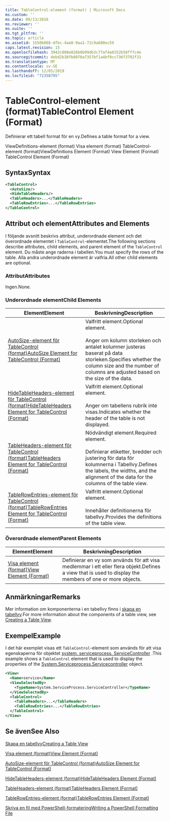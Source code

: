 ```yaml
---
title: TableControl-element (format) | Microsoft Docs
ms.custom: ''
ms.date: 09/13/2016
ms.reviewer: ''
ms.suite: ''
ms.tgt_pltfrm: ''
ms.topic: article
ms.assetid: 1550b068-dfbc-4ae0-9aa1-72c9a680ec59
caps.latest.revision: 15
ms.openlocfilehash: 3942c008e026b0b99db3c77af4a0152b50fffc4e
ms.sourcegitcommit: debd2b38fb8070a7357bf1a4bf9cc736f3702f31
ms.translationtype: MT
ms.contentlocale: sv-SE
ms.lasthandoff: 12/05/2019
ms.locfileid: "72358795"
---
```

# <a name="tablecontrol-element-format"></a><span data-ttu-id="415bb-102">TableControl-element (format)</span><span class="sxs-lookup"><span data-stu-id="415bb-102">TableControl Element (Format)</span></span>

<span data-ttu-id="415bb-103">Definierar ett tabell format för en vy.</span><span class="sxs-lookup"><span data-stu-id="415bb-103">Defines a table format for a view.</span></span>

<span data-ttu-id="415bb-104">ViewDefinitions-element (format) Visa element (format) TableControl-element (format)</span><span class="sxs-lookup"><span data-stu-id="415bb-104">ViewDefinitions Element (Format) View Element (Format) TableControl Element (Format)</span></span>

## <a name="syntax"></a><span data-ttu-id="415bb-105">Syntax</span><span class="sxs-lookup"><span data-stu-id="415bb-105">Syntax</span></span>

```xml
<TableControl>
  <AutoSize/>
  <HideTableHeaders/>
  <TableHeaders>...</TableHeaders>
  <TableRowEntries>...</TableRowEntries>
</TableControl>

```

## <a name="attributes-and-elements"></a><span data-ttu-id="415bb-106">Attribut och element</span><span class="sxs-lookup"><span data-stu-id="415bb-106">Attributes and Elements</span></span>

<span data-ttu-id="415bb-107">I följande avsnitt beskrivs attribut, underordnade element och det överordnade elementet i `TableControl`-elementet.</span><span class="sxs-lookup"><span data-stu-id="415bb-107">The following sections describe attributes, child elements, and parent element of the `TableControl` element.</span></span> <span data-ttu-id="415bb-108">Du måste ange raderna i tabellen.</span><span class="sxs-lookup"><span data-stu-id="415bb-108">You must specify the rows of the table.</span></span> <span data-ttu-id="415bb-109">Alla andra underordnade element är valfria.</span><span class="sxs-lookup"><span data-stu-id="415bb-109">All other child elements are optional.</span></span>

### <a name="attributes"></a><span data-ttu-id="415bb-110">Attribut</span><span class="sxs-lookup"><span data-stu-id="415bb-110">Attributes</span></span>

<span data-ttu-id="415bb-111">Ingen.</span><span class="sxs-lookup"><span data-stu-id="415bb-111">None.</span></span>

### <a name="child-elements"></a><span data-ttu-id="415bb-112">Underordnade element</span><span class="sxs-lookup"><span data-stu-id="415bb-112">Child Elements</span></span>

|<span data-ttu-id="415bb-113">Element</span><span class="sxs-lookup"><span data-stu-id="415bb-113">Element</span></span>|<span data-ttu-id="415bb-114">Beskrivning</span><span class="sxs-lookup"><span data-stu-id="415bb-114">Description</span></span>|
|-------------|-----------------|
|[<span data-ttu-id="415bb-115">AutoSize-element för TableControl (format)</span><span class="sxs-lookup"><span data-stu-id="415bb-115">AutoSize Element for TableControl (Format)</span></span>](./autosize-element-for-tablecontrol-format.md)|<span data-ttu-id="415bb-116">Valfritt element.</span><span class="sxs-lookup"><span data-stu-id="415bb-116">Optional element.</span></span><br /><br /> <span data-ttu-id="415bb-117">Anger om kolumn storleken och antalet kolumner justeras baserat på data storleken.</span><span class="sxs-lookup"><span data-stu-id="415bb-117">Specifies whether the column size and the number of columns are adjusted based on the size of the data.</span></span>|
|[<span data-ttu-id="415bb-118">HideTableHeaders-element för TableControl (format)</span><span class="sxs-lookup"><span data-stu-id="415bb-118">HideTableHeaders Element for TableControl (Format)</span></span>](./hidetableheaders-element-format.md)|<span data-ttu-id="415bb-119">Valfritt element.</span><span class="sxs-lookup"><span data-stu-id="415bb-119">Optional element.</span></span><br /><br /> <span data-ttu-id="415bb-120">Anger om tabellens rubrik inte visas.</span><span class="sxs-lookup"><span data-stu-id="415bb-120">Indicates whether the header of the table is not displayed.</span></span>|
|[<span data-ttu-id="415bb-121">TableHeaders-element för TableControl (format)</span><span class="sxs-lookup"><span data-stu-id="415bb-121">TableHeaders Element for TableControl (Format)</span></span>](./tableheaders-element-format.md)|<span data-ttu-id="415bb-122">Nödvändigt element.</span><span class="sxs-lookup"><span data-stu-id="415bb-122">Required element.</span></span><br /><br /> <span data-ttu-id="415bb-123">Definierar etiketter, bredder och justering för data för kolumnerna i Tabellvy.</span><span class="sxs-lookup"><span data-stu-id="415bb-123">Defines the labels, the widths, and the alignment of the data for the columns of the table view.</span></span>|
|[<span data-ttu-id="415bb-124">TableRowEntries-element för TableControl (format)</span><span class="sxs-lookup"><span data-stu-id="415bb-124">TableRowEntries Element for TableControl (Format)</span></span>](./tablerowentries-element-for-tablecontrol-format.md)|<span data-ttu-id="415bb-125">Valfritt element.</span><span class="sxs-lookup"><span data-stu-id="415bb-125">Optional element.</span></span><br /><br /> <span data-ttu-id="415bb-126">Innehåller definitionerna för tabellvy.</span><span class="sxs-lookup"><span data-stu-id="415bb-126">Provides the definitions of the table view.</span></span>|

### <a name="parent-elements"></a><span data-ttu-id="415bb-127">Överordnade element</span><span class="sxs-lookup"><span data-stu-id="415bb-127">Parent Elements</span></span>

|<span data-ttu-id="415bb-128">Element</span><span class="sxs-lookup"><span data-stu-id="415bb-128">Element</span></span>|<span data-ttu-id="415bb-129">Beskrivning</span><span class="sxs-lookup"><span data-stu-id="415bb-129">Description</span></span>|
|-------------|-----------------|
|[<span data-ttu-id="415bb-130">Visa element (format)</span><span class="sxs-lookup"><span data-stu-id="415bb-130">View Element (Format)</span></span>](./view-element-format.md)|<span data-ttu-id="415bb-131">Definierar en vy som används för att visa medlemmar i ett eller flera objekt.</span><span class="sxs-lookup"><span data-stu-id="415bb-131">Defines a view that is used to display the members of one or more objects.</span></span>|

## <a name="remarks"></a><span data-ttu-id="415bb-132">Anmärkningar</span><span class="sxs-lookup"><span data-stu-id="415bb-132">Remarks</span></span>

<span data-ttu-id="415bb-133">Mer information om komponenterna i en tabellvy finns i [skapa en tabellvy](./creating-a-table-view.md).</span><span class="sxs-lookup"><span data-stu-id="415bb-133">For more information about the components of a table view, see [Creating a Table View](./creating-a-table-view.md).</span></span>

## <a name="example"></a><span data-ttu-id="415bb-134">Exempel</span><span class="sxs-lookup"><span data-stu-id="415bb-134">Example</span></span>

<span data-ttu-id="415bb-135">I det här exemplet visas ett `TableControl`-element som används för att visa egenskaperna för objektet [system. serviceprocess. ServiceController](/dotnet/api/System.ServiceProcess.ServiceController) .</span><span class="sxs-lookup"><span data-stu-id="415bb-135">This example shows a `TableControl` element that is used to display the properties of the [System.Serviceprocess.Servicecontroller](/dotnet/api/System.ServiceProcess.ServiceController) object.</span></span>

```xml
<View>
  <Name>service</Name>
  <ViewSelectedBy>
    <TypeName>System.ServiceProcess.ServiceController</TypeName>
  </ViewSelectedBy>
  <TableControl>
    <TableHeaders>...</TableHeaders>
    <TableRowEntries>...</TableRowEntries>
  </TableControl>
</View>

```

## <a name="see-also"></a><span data-ttu-id="415bb-136">Se även</span><span class="sxs-lookup"><span data-stu-id="415bb-136">See Also</span></span>

[<span data-ttu-id="415bb-137">Skapa en tabellvy</span><span class="sxs-lookup"><span data-stu-id="415bb-137">Creating a Table View</span></span>](./creating-a-table-view.md)

[<span data-ttu-id="415bb-138">Visa element (format)</span><span class="sxs-lookup"><span data-stu-id="415bb-138">View Element (Format)</span></span>](./view-element-format.md)

[<span data-ttu-id="415bb-139">AutoSize-element för TableControl (format)</span><span class="sxs-lookup"><span data-stu-id="415bb-139">AutoSize Element for TableControl (Format)</span></span>](./autosize-element-for-tablecontrol-format.md)

[<span data-ttu-id="415bb-140">HideTableHeaders-element (format)</span><span class="sxs-lookup"><span data-stu-id="415bb-140">HideTableHeaders Element (Format)</span></span>](./hidetableheaders-element-format.md)

[<span data-ttu-id="415bb-141">TableHeaders-element (format)</span><span class="sxs-lookup"><span data-stu-id="415bb-141">TableHeaders Element (Format)</span></span>](./tableheaders-element-format.md)

[<span data-ttu-id="415bb-142">TableRowEntries-element (format)</span><span class="sxs-lookup"><span data-stu-id="415bb-142">TableRowEntries Element (Format)</span></span>](./tablerowentries-element-for-tablecontrol-format.md)

[<span data-ttu-id="415bb-143">Skriva en fil med PowerShell-formatering</span><span class="sxs-lookup"><span data-stu-id="415bb-143">Writing a PowerShell Formatting File</span></span>](./writing-a-powershell-formatting-file.md)
